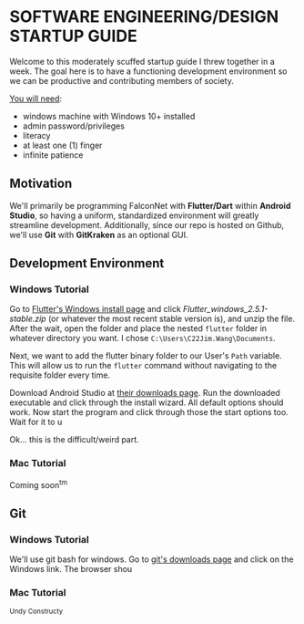 # SOFTWARE ENGINEERING/DESIGN STARTUP GUIDE

Welcome to this moderately scuffed startup guide I threw together in a week. The goal here is to have a functioning development environment so we can be productive and contributing members of society.

<ins>You will need</ins>:
- windows machine with Windows 10+ installed
- admin password/privileges
- literacy
- at least one (1) finger
- infinite patience

## Motivation

We'll primarily be programming FalconNet with **Flutter/Dart** within **Android Studio**, so having a uniform, standardized environment will greatly streamline development. Additionally, since our repo is hosted on Github, we'll use **Git** with **GitKraken** as an optional GUI. 

## Development Environment

### Windows Tutorial

Go to [Flutter's Windows install page](https://flutter.dev/docs/get-started/install/windows) and click *Flutter_windows_2.5.1-stable.zip* (or whatever the most recent stable version is), and unzip the file. After the wait, open the folder and place the nested ```flutter``` folder in whatever directory you want. I chose ```C:\Users\C22Jim.Wang\Documents```.

Next, we want to add the flutter binary folder to our User's `Path` variable. This will allow us to run the `flutter` command without navigating to the requisite folder every time.

Download Android Studio at [their downloads page](https://developer.android.com/studio). Run the downloaded executable and click through the install wizard. All default options should work. Now start the program and click through those the start options too. Wait for it to u

Ok... this is the difficult/weird part. 

### Mac Tutorial

Coming soon<sup>tm</sup>

## Git

### Windows Tutorial

We'll use git bash for windows. Go to [git's downloads page](https://git-scm.com/downloads) and click on the Windows link. The browser shou

### Mac Tutorial
<sub>Undy Constructy</sub>